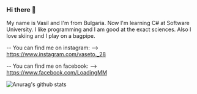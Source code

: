 ### Hi there 👋

My name is Vasil and I'm from Bulgaria. Now I'm learning C# at Software University. I like programming and I am good at the exact sciences. Also I love skiing and I play on a bagpipe. 

-- You can find me on instagram: --> https://www.instagram.com/vaseto._28

-- You can find me on facebook: --> https://www.facebook.com/LoadingMM


![Anurag's github stats](https://github-readme-stats.vercel.app/api?username=Vaseto28)
